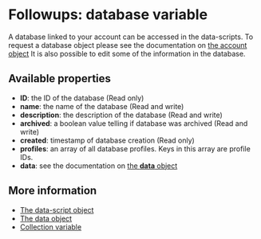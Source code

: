 # Followups: **database** variable

A database linked to your account can be accessed in the data-scripts. 
To request a database object please see the documentation on [the account object](./followups-scripting-copernica)
It is also possible to edit some of the information in the database.

## Available properties

* **ID**: the ID of the database (Read only)
* **name**: the name of the database (Read and write)
* **description**: the description of the database (Read and write)
* **archived**: a boolean value telling if database was archived (Read and write)
* **created**: timestamp of database creation (Read only)
* **profiles**: an array of all database profiles. Keys in this array are profile IDs.
* **data**: see the documentation on [the **data** object](./followups-scripting-data)

## More information
* [The data-script object](./followups-scripting)
* [The data object](./followups-scripting-data)
* [Collection variable](./followups-scripting-collection)
